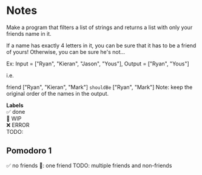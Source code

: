 # Notes

Make a program that filters a list of strings and returns a list with only your friends name in it.

If a name has exactly 4 letters in it, you can be sure that it has to be a friend of yours! Otherwise, you can be sure he's not...

Ex: Input = ["Ryan", "Kieran", "Jason", "Yous"], Output = ["Ryan", "Yous"]

i.e.

friend ["Ryan", "Kieran", "Mark"] `shouldBe` ["Ryan", "Mark"]
Note: keep the original order of the names in the output.

**Labels**  
✅ done  
🚧 WIP  
❌ ERROR  
TODO:

## Pomodoro 1

✅ no friends
🚧: one friend
TODO: multiple friends and non-friends
